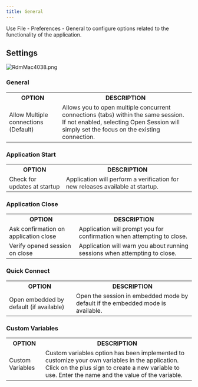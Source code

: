 ```yaml
---
title: General
---
```

Use File - Preferences - General to configure options related to the functionality of the application. 

## Settings 

![RdmMac4038.png](/img/en/rdm/mac/RdmMac4038.png) 

### General 

<table>
	<tr>
		<th>
OPTION 
		</th>
		<th>
DESCRIPTION 
		</th>
	</tr>
	<tr>
		<td>
Allow Multiple connections (Default) 
		</td>
		<td>
Allows you to open multiple concurrent connections (tabs) within the same session. If not enabled, selecting Open Session will simply set the focus on the existing connection. 
		</td>
	</tr>
</table>

### Application Start 

<table>
	<tr>
		<th>
OPTION 
		</th>
		<th>
DESCRIPTION 
		</th>
	</tr>
	<tr>
		<td>
Check for updates at startup 
		</td>
		<td>
Application will perform a verification for new releases available at startup. 
		</td>
	</tr>
</table>

### Application Close 

<table>
	<tr>
		<th>
OPTION 
		</th>
		<th>
DESCRIPTION 
		</th>
	</tr>
	<tr>
		<td>
Ask confirmation on application close 
		</td>
		<td>
Application will prompt you for confirmation when attempting to close. 
		</td>
	</tr>
	<tr>
		<td>
Verify opened session on close 
		</td>
		<td>
Application will warn you about running sessions when attempting to close. 
		</td>
	</tr>
</table>

### Quick Connect 

<table>
	<tr>
		<th>
OPTION 
		</th>
		<th>
DESCRIPTION 
		</th>
	</tr>
	<tr>
		<td>
Open embedded by default (if available) 
		</td>
		<td>
Open the session in embedded mode by default if the embedded mode is available. 
		</td>
	</tr>
</table>

### Custom Variables 

<table>
	<tr>
		<th>
OPTION 
		</th>
		<th>
DESCRIPTION 
		</th>
	</tr>
	<tr>
		<td>
Custom Variables 
		</td>
		<td>
Custom variables option has been implemented to customize your own variables in the application. Click on the plus sign to create a new variable to use. Enter the name and the value of the variable. 
		</td>
	</tr>
</table>


